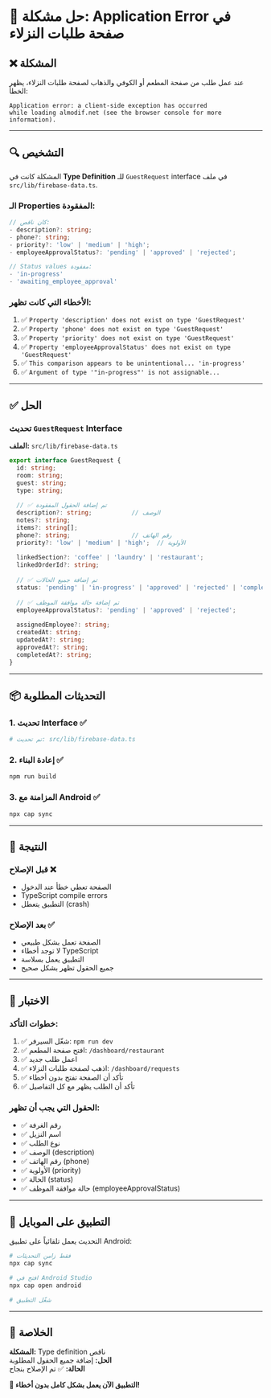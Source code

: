 # 🐛 حل مشكلة: Application Error في صفحة طلبات النزلاء

## ❌ المشكلة

عند عمل طلب من صفحة المطعم أو الكوفي والذهاب لصفحة طلبات النزلاء، يظهر الخطأ:

```
Application error: a client-side exception has occurred 
while loading almodif.net (see the browser console for more information).
```

---

## 🔍 التشخيص

المشكلة كانت في **Type Definition** للـ `GuestRequest` interface في ملف `src/lib/firebase-data.ts`.

### الـ Properties المفقودة:

```typescript
// كان ناقص:
- description?: string;
- phone?: string;
- priority?: 'low' | 'medium' | 'high';
- employeeApprovalStatus?: 'pending' | 'approved' | 'rejected';

// Status values مفقودة:
- 'in-progress'
- 'awaiting_employee_approval'
```

### الأخطاء التي كانت تظهر:

1. ✅ `Property 'description' does not exist on type 'GuestRequest'`
2. ✅ `Property 'phone' does not exist on type 'GuestRequest'`
3. ✅ `Property 'priority' does not exist on type 'GuestRequest'`
4. ✅ `Property 'employeeApprovalStatus' does not exist on type 'GuestRequest'`
5. ✅ `This comparison appears to be unintentional... 'in-progress'`
6. ✅ `Argument of type '"in-progress"' is not assignable...`

---

## ✅ الحل

### تحديث `GuestRequest` Interface

**الملف:** `src/lib/firebase-data.ts`

```typescript
export interface GuestRequest {
  id: string;
  room: string;
  guest: string;
  type: string;
  
  // ✅ تم إضافة الحقول المفقودة
  description?: string;           // الوصف
  notes?: string;
  items?: string[];
  phone?: string;                 // رقم الهاتف
  priority?: 'low' | 'medium' | 'high';  // الأولوية
  
  linkedSection?: 'coffee' | 'laundry' | 'restaurant';
  linkedOrderId?: string;
  
  // ✅ تم إضافة جميع الحالات
  status: 'pending' | 'in-progress' | 'approved' | 'rejected' | 'completed' | 'awaiting_employee_approval';
  
  // ✅ تم إضافة حالة موافقة الموظف
  employeeApprovalStatus?: 'pending' | 'approved' | 'rejected';
  
  assignedEmployee?: string;
  createdAt: string;
  updatedAt?: string;
  approvedAt?: string;
  completedAt?: string;
}
```

---

## 📦 التحديثات المطلوبة

### 1. تحديث Interface ✅
```bash
# تم تحديث: src/lib/firebase-data.ts
```

### 2. إعادة البناء ✅
```bash
npm run build
```

### 3. المزامنة مع Android ✅
```bash
npx cap sync
```

---

## 🎯 النتيجة

### قبل الإصلاح ❌
- الصفحة تعطي خطأ عند الدخول
- TypeScript compile errors
- التطبيق يتعطل (crash)

### بعد الإصلاح ✅
- الصفحة تعمل بشكل طبيعي
- لا توجد أخطاء TypeScript
- التطبيق يعمل بسلاسة
- جميع الحقول تظهر بشكل صحيح

---

## 🔄 الاختبار

### خطوات التأكد:

1. ✅ شغّل السيرفر: `npm run dev`
2. ✅ افتح صفحة المطعم: `/dashboard/restaurant`
3. ✅ اعمل طلب جديد
4. ✅ اذهب لصفحة طلبات النزلاء: `/dashboard/requests`
5. ✅ تأكد أن الصفحة تفتح بدون أخطاء
6. ✅ تأكد أن الطلب يظهر مع كل التفاصيل

### الحقول التي يجب أن تظهر:

- ✅ رقم الغرفة
- ✅ اسم النزيل
- ✅ نوع الطلب
- ✅ الوصف (description)
- ✅ رقم الهاتف (phone)
- ✅ الأولوية (priority)
- ✅ الحالة (status)
- ✅ حالة موافقة الموظف (employeeApprovalStatus)

---

## 📱 التطبيق على الموبايل

التحديث يعمل تلقائياً على تطبيق Android:

```bash
# فقط زامن التحديثات
npx cap sync

# افتح في Android Studio
npx cap open android

# شغّل التطبيق
```

---

## 🎊 الخلاصة

**المشكلة:** Type definition ناقص  
**الحل:** إضافة جميع الحقول المطلوبة  
**الحالة:** ✅ تم الإصلاح بنجاح  

**🚀 التطبيق الآن يعمل بشكل كامل بدون أخطاء!**
